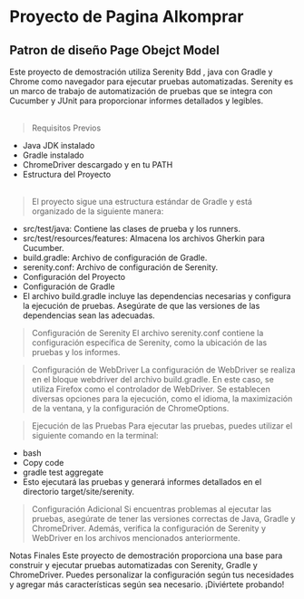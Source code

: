 
<h1> Proyecto de Pagina Alkomprar </h1>
<h2>Patron de diseño Page Obejct Model </h2>
Este proyecto de demostración utiliza Serenity Bdd , java con Gradle y Chrome como navegador para ejecutar pruebas automatizadas. Serenity es un marco de trabajo de automatización de pruebas que se integra con Cucumber y JUnit para proporcionar informes detallados y legibles. </br></br>

>  Requisitos Previos </br>
- Java JDK instalado </br>
- Gradle instalado </br>
- ChromeDriver descargado y en tu PATH </br>
- Estructura del Proyecto </br></br>
> El proyecto sigue una estructura estándar de Gradle y está organizado de la siguiente manera:

- src/test/java: Contiene las clases de prueba y los runners.</br>
- src/test/resources/features: Almacena los archivos Gherkin para Cucumber.</br>
- build.gradle: Archivo de configuración de Gradle.</br>
- serenity.conf: Archivo de configuración de Serenity.</br>
- Configuración del Proyecto</br>
- Configuración de Gradle</br>
- El archivo build.gradle incluye las dependencias necesarias y configura la ejecución de pruebas. Asegúrate de que las versiones de las dependencias sean las adecuadas.</br>

> Configuración de Serenity
El archivo serenity.conf contiene la configuración específica de Serenity, como la ubicación de las pruebas y los informes.

> Configuración de WebDriver
La configuración de WebDriver se realiza en el bloque webdriver del archivo build.gradle. En este caso, se utiliza Firefox como el controlador de WebDriver. Se establecen diversas opciones para la ejecución, como el idioma, la maximización de la ventana, y la configuración de ChromeOptions.

> Ejecución de las Pruebas
Para ejecutar las pruebas, puedes utilizar el siguiente comando en la terminal:

- bash
- Copy code
- gradle test aggregate
- Esto ejecutará las pruebas y generará informes detallados en el directorio target/site/serenity.

> Configuración Adicional
Si encuentras problemas al ejecutar las pruebas, asegúrate de tener las versiones correctas de Java, Gradle y ChromeDriver. Además, verifica la configuración de Serenity y WebDriver en los archivos mencionados anteriormente.

>
Notas Finales
Este proyecto de demostración proporciona una base para construir y ejecutar pruebas automatizadas con Serenity, Gradle y ChromeDriver. Puedes personalizar la configuración según tus necesidades y agregar más características según sea necesario. ¡Diviértete probando!
